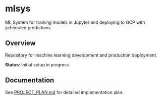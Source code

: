 # mlsys

ML System for training models in Jupyter and deploying to GCP with scheduled predictions.

## Overview

Repository for machine learning development and production deployment.

**Status**: Initial setup in progress

## Documentation

See [PROJECT_PLAN.md](./PROJECT_PLAN.md) for detailed implementation plan.
